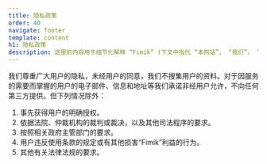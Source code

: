 ```yaml
---
title: 隐私政策
order: 40
navigate: footer
template: content
h1: 隐私政策
description: 这里的内容用于细节化解释 “Fimik” (下文中指代 “本网站”， “我们”， “我方”， “我们的”， “Fimik”, “fimik.com”，“www.fimik.com”) 如何使用与您有关的信息 (下文中指代 “您的信息”)。
---
```


我们尊重广大用户的隐私，未经用户的同意，我们不搜集用户的资料。对于因服务的需要而掌握的用户的电子邮件、信息和地址等我们承诺非经用户允许，不向任何第三方提供。但下列情况除外：

1. 事先获得用户的明确授权。
2. 依据法院、仲裁机构的裁判或裁决，以及其他司法程序的要求。
3. 按照相关政府主管部门的要求。
4. 用户违反使用条款的规定或有其他损害“Fimik”利益的行为。
5. 其他有关法律法规的要求。
